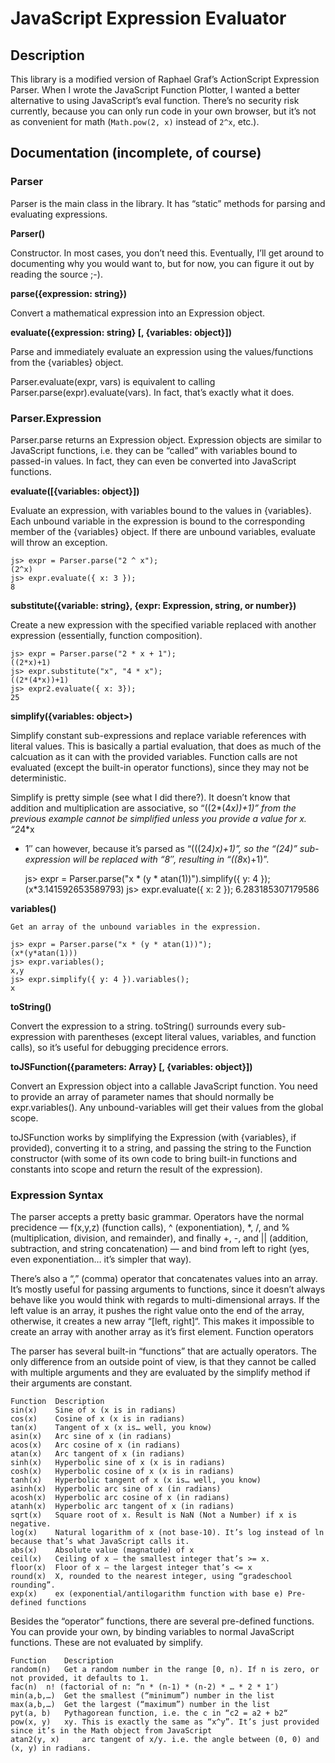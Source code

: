 JavaScript Expression Evaluator
===============================

Description
-----------

This library is a modified version of Raphael Graf’s ActionScript Expression
Parser. When I wrote the JavaScript Function Plotter, I wanted a better
alternative to using JavaScript’s eval function. There’s no security risk
currently, because you can only run code in your own browser, but it’s not as
convenient for math (`Math.pow(2, x)` instead of `2^x`, etc.).

Documentation (incomplete, of course)
-------------------------------------

### Parser ###

Parser is the main class in the library. It has “static” methods for parsing
and evaluating expressions.

**Parser()**

Constructor. In most cases, you don’t need this. Eventually, I’ll get around to
documenting why you would want to, but for now, you can figure it
out by reading the source ;-).

**parse({expression: string})**

Convert a mathematical expression into an Expression object.

**evaluate({expression: string} [, {variables: object}])**

Parse and immediately evaluate an expression using the values/functions from
the {variables} object.

Parser.evaluate(expr, vars) is equivalent to calling
Parser.parse(expr).evaluate(vars). In fact, that’s exactly what it does.

### Parser.Expression ###

Parser.parse returns an Expression object. Expression objects are similar to
JavaScript functions, i.e. they can be “called” with variables bound to
passed-in values. In fact, they can even be converted into JavaScript
functions.

**evaluate([{variables: object}])**

Evaluate an expression, with variables bound to the values in {variables}. Each
unbound variable in the expression is bound to the corresponding member of the
{variables} object. If there are unbound variables, evaluate will throw an
exception.

    js> expr = Parser.parse("2 ^ x");
    (2^x)
    js> expr.evaluate({ x: 3 });
    8

**substitute({variable: string}, {expr: Expression, string, or number})**

Create a new expression with the specified variable replaced with another
expression (essentially, function composition).

    js> expr = Parser.parse("2 * x + 1");
    ((2*x)+1)
    js> expr.substitute("x", "4 * x");
    ((2*(4*x))+1)
    js> expr2.evaluate({ x: 3});
    25

**simplify({variables: object>)** 

Simplify constant sub-expressions and replace
variable references with literal values. This is basically a partial
evaluation, that does as much of the calcuation as it can with the provided
variables. Function calls are not evaluated (except the built-in operator
functions), since they may not be deterministic.

Simplify is pretty simple (see what I did there?). It doesn’t know that
addition and multiplication are associative, so “((2*(4*x))+1)” from the
previous example cannot be simplified unless you provide a value for x. “2*4*x
+ 1″ can however, because it’s parsed as “(((2*4)*x)+1)”, so the “(2*4)”
sub-expression will be replaced with “8″, resulting in “((8*x)+1)”.

    js> expr = Parser.parse("x * (y * atan(1))").simplify({ y: 4 });
    (x*3.141592653589793)
    js> expr.evaluate({ x: 2 });
    6.283185307179586

**variables()**

    Get an array of the unbound variables in the expression.

    js> expr = Parser.parse("x * (y * atan(1))");
    (x*(y*atan(1)))
    js> expr.variables();
    x,y
    js> expr.simplify({ y: 4 }).variables();
    x

**toString()**

Convert the expression to a string. toString() surrounds every sub-expression
with parentheses (except literal values, variables, and function calls), so
it’s useful for debugging precidence errors.

**toJSFunction({parameters: Array} [, {variables: object}])**

Convert an Expression object into a callable JavaScript function. You need to
provide an array of parameter names that should normally be expr.variables().
Any unbound-variables will get their values from the global scope.

toJSFunction works by simplifying the Expression (with {variables}, if
provided), converting it to a string, and passing the string to the Function
constructor (with some of its own code to bring built-in functions and
constants into scope and return the result of the expression).

### Expression Syntax ###

The parser accepts a pretty basic grammar. Operators have the normal precidence
— f(x,y,z) (function calls), ^ (exponentiation), *, /, and % (multiplication,
division, and remainder), and finally +, -, and || (addition, subtraction, and
string concatenation) — and bind from left to right (yes, even exponentiation…
it’s simpler that way).

There’s also a “,” (comma) operator that concatenates values into an array.
It’s mostly useful for passing arguments to functions, since it doesn’t always
behave like you would think with regards to multi-dimensional arrays. If the
left value is an array, it pushes the right value onto the end of the array,
otherwise, it creates a new array “[left, right]“. This makes it impossible to
create an array with another array as it’s first element.
Function operators

The parser has several built-in “functions” that are actually operators. The
only difference from an outside point of view, is that they cannot be called
with multiple arguments and they are evaluated by the simplify method if their
arguments are constant.

	Function  Description
	sin(x)    Sine of x (x is in radians)
	cos(x)    Cosine of x (x is in radians)
	tan(x)    Tangent of x (x is… well, you know)
	asin(x)   Arc sine of x (in radians)
	acos(x)   Arc cosine of x (in radians)
	atan(x)   Arc tangent of x (in radians)
	sinh(x)   Hyperbolic sine of x (x is in radians)
	cosh(x)   Hyperbolic cosine of x (x is in radians)
	tanh(x)   Hyperbolic tangent of x (x is… well, you know)
	asinh(x)  Hyperbolic arc sine of x (in radians)
	acosh(x)  Hyperbolic arc cosine of x (in radians)
	atanh(x)  Hyperbolic arc tangent of x (in radians)
	sqrt(x)   Square root of x. Result is NaN (Not a Number) if x is negative.
	log(x)    Natural logarithm of x (not base-10). It’s log instead of ln because that’s what JavaScript calls it.
	abs(x)    Absolute value (magnatude) of x
	ceil(x)   Ceiling of x — the smallest integer that’s >= x.
	floor(x)  Floor of x — the largest integer that’s <= x
	round(x)  X, rounded to the nearest integer, using “gradeschool rounding”.
	exp(x)    ex (exponential/antilogarithm function with base e) Pre-defined functions

Besides the “operator” functions, there are several pre-defined functions. You
can provide your own, by binding variables to normal JavaScript functions.
These are not evaluated by simplify.

	Function 	Description
	random(n) 	Get a random number in the range [0, n). If n is zero, or not provided, it defaults to 1.
	fac(n) 	n! (factorial of n: “n * (n-1) * (n-2) * … * 2 * 1″)
	min(a,b,…) 	Get the smallest (“minimum”) number in the list
	max(a,b,…) 	Get the largest (“maximum”) number in the list
	pyt(a, b) 	Pythagorean function, i.e. the c in “c2 = a2 + b2“
	pow(x, y) 	xy. This is exactly the same as “x^y”. It’s just provided since it’s in the Math object from JavaScript
	atan2(y, x) 	arc tangent of x/y. i.e. the angle between (0, 0) and (x, y) in radians.
